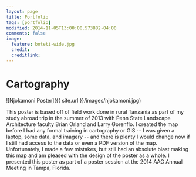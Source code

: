 ```yaml
---
layout: page
title: Portfolio
tags: [portfolio]
modified: 2014-11-05T13:00:00.573882-04:00
comments: false
image:
  feature: boteti-wide.jpg
  credit: 
  creditlink: 
---
```


# Cartography

![Njokamoni Poster]({{ site.url }}/images/njokamoni.jpg)

This poster is based off of field work done in rural Tanzania as part of my study abroad trip in the summer of 2013 with Penn State Landscape Architecture faculty Brian Orland and Larry Gorenflo. I created the map before I had any formal training in cartography or GIS -- I was given a laptop, some data, and imagery -- and there is plenty I would change now if I still had access to the data or even a PDF version of the map. Unfortunately, I made a few mistakes, but still had an absolute blast making this map and am pleased with the design of the poster as a whole. I presented this poster as part of a poster session at the 2014 AAG Annual Meeting in Tampa, Florida.